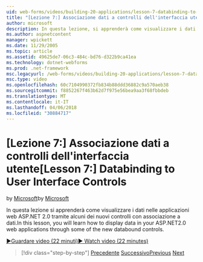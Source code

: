 ```yaml
---
uid: web-forms/videos/building-20-applications/lesson-7-databinding-to-user-interface-controls
title: "[Lezione 7:] Associazione dati a controlli dell'interfaccia utente | Documenti Microsoft"
author: microsoft
description: In questa lezione, si apprenderà come visualizzare i dati in ASP.NET&#160;le applicazioni tramite alcuni dei nuovi controlli con associazione a dati web 2.0.
ms.author: aspnetcontent
manager: wpickett
ms.date: 11/29/2005
ms.topic: article
ms.assetid: 49625de7-06c3-484c-bd76-d322b9ca41ea
ms.technology: dotnet-webforms
ms.prod: .net-framework
msc.legacyurl: /web-forms/videos/building-20-applications/lesson-7-databinding-to-user-interface-controls
msc.type: video
ms.openlocfilehash: 60c7104990372fb834b88ddd36882c9a570aeb38
ms.sourcegitcommit: f8852267f463b62d7f975e56bea9aa3f68fbbdeb
ms.translationtype: MT
ms.contentlocale: it-IT
ms.lasthandoff: 04/06/2018
ms.locfileid: "30884717"
---
```

<a name="lesson-7-databinding-to-user-interface-controls"></a><span data-ttu-id="6d77d-103">[Lezione 7:] Associazione dati a controlli dell'interfaccia utente</span><span class="sxs-lookup"><span data-stu-id="6d77d-103">[Lesson 7:] Databinding to User Interface Controls</span></span>
====================
<span data-ttu-id="6d77d-104">by [Microsoft](https://github.com/microsoft)</span><span class="sxs-lookup"><span data-stu-id="6d77d-104">by [Microsoft](https://github.com/microsoft)</span></span>

<span data-ttu-id="6d77d-105">In questa lezione si apprenderà come visualizzare i dati nelle applicazioni web ASP.NET 2.0 tramite alcuni dei nuovi controlli con associazione a dati.</span><span class="sxs-lookup"><span data-stu-id="6d77d-105">In this lesson, you will learn how to display data in your ASP.NET2.0 web applications through some of the new databound controls.</span></span>

[<span data-ttu-id="6d77d-106">&#9654;Guardare video (22 minuti)</span><span class="sxs-lookup"><span data-stu-id="6d77d-106">&#9654; Watch video (22 minutes)</span></span>](https://channel9.msdn.com/Blogs/ASP-NET-Site-Videos/lesson-7-databinding-to-user-interface-controls)

> [!div class="step-by-step"]
> <span data-ttu-id="6d77d-107">[Precedente](lesson-6-working-with-stylesheets-and-master-pages.md)
> [Successivo](lesson-8-working-with-the-gridview-and-formview.md)</span><span class="sxs-lookup"><span data-stu-id="6d77d-107">[Previous](lesson-6-working-with-stylesheets-and-master-pages.md)
[Next](lesson-8-working-with-the-gridview-and-formview.md)</span></span>
